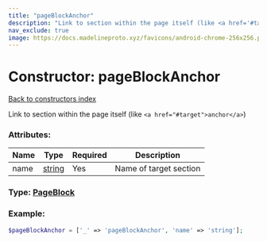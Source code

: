```yaml
---
title: "pageBlockAnchor"
description: "Link to section within the page itself (like <a href='#target'>anchor</a>)"
nav_exclude: true
image: https://docs.madelineproto.xyz/favicons/android-chrome-256x256.png
---
```

# Constructor: pageBlockAnchor  
[Back to constructors index](index.md)



Link to section within the page itself (like `<a href="#target">anchor</a>`)

### Attributes:

| Name     |    Type       | Required | Description |
|----------|---------------|----------|-------------|
|name|[string](../types/string.md) | Yes|Name of target section|



### Type: [PageBlock](../types/PageBlock.md)


### Example:

```php
$pageBlockAnchor = ['_' => 'pageBlockAnchor', 'name' => 'string'];
```  
